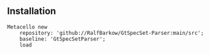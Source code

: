 
## Installation

```st
Metacello new
	repository: 'github://RalfBarkow/GtSpecSet-Parser:main/src';
	baseline: 'GtSpecSetParser';
	load
```
